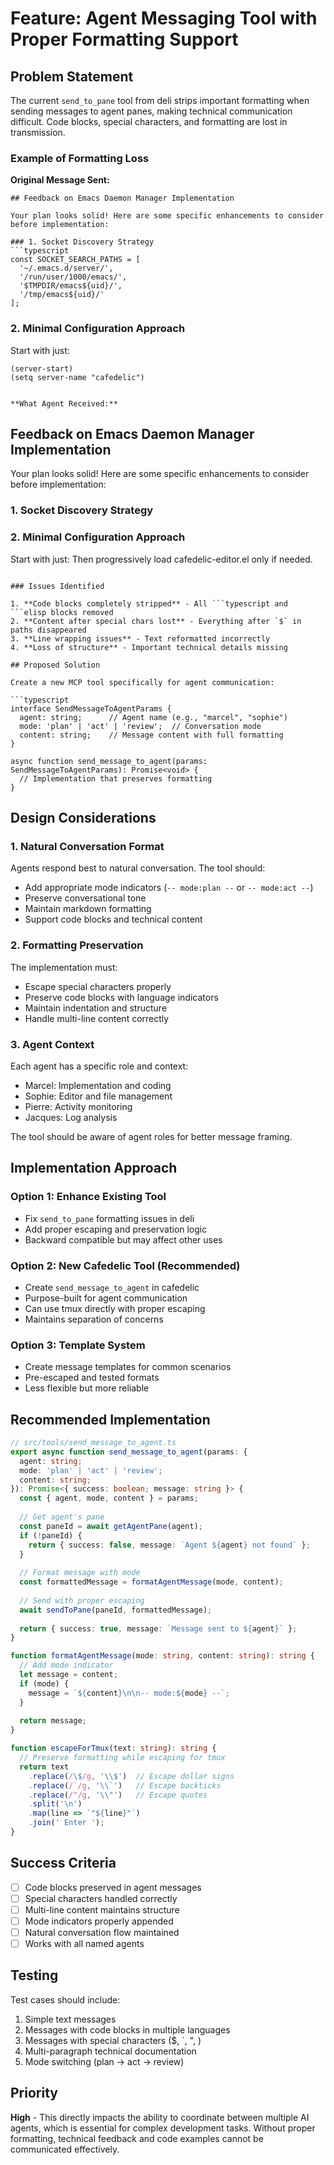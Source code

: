 # Feature: Agent Messaging Tool with Proper Formatting Support

## Problem Statement

The current `send_to_pane` tool from deli strips important formatting when sending messages to agent panes, making technical communication difficult. Code blocks, special characters, and formatting are lost in transmission.

### Example of Formatting Loss

**Original Message Sent:**
```
## Feedback on Emacs Daemon Manager Implementation

Your plan looks solid! Here are some specific enhancements to consider before implementation:

### 1. Socket Discovery Strategy
```typescript
const SOCKET_SEARCH_PATHS = [
  '~/.emacs.d/server/',
  '/run/user/1000/emacs/',
  '$TMPDIR/emacs${uid}/',
  '/tmp/emacs${uid}/'
];
```

### 2. Minimal Configuration Approach
Start with just:
```elisp
(server-start)
(setq server-name "cafedelic")
```
```

**What Agent Received:**
```
## Feedback on Emacs Daemon Manager Implementation
Your plan looks solid! Here are some specific enhancements to consider before
implementation:
### 1. Socket Discovery Strategy
### 2. Minimal Configuration Approach
Start with just:
Then progressively load cafedelic-editor.el only if needed.
```

### Issues Identified

1. **Code blocks completely stripped** - All ```typescript and ```elisp blocks removed
2. **Content after special chars lost** - Everything after `$` in paths disappeared
3. **Line wrapping issues** - Text reformatted incorrectly
4. **Loss of structure** - Important technical details missing

## Proposed Solution

Create a new MCP tool specifically for agent communication:

```typescript
interface SendMessageToAgentParams {
  agent: string;      // Agent name (e.g., "marcel", "sophie")
  mode: 'plan' | 'act' | 'review';  // Conversation mode
  content: string;    // Message content with full formatting
}

async function send_message_to_agent(params: SendMessageToAgentParams): Promise<void> {
  // Implementation that preserves formatting
}
```

## Design Considerations

### 1. Natural Conversation Format

Agents respond best to natural conversation. The tool should:
- Add appropriate mode indicators (`-- mode:plan --` or `-- mode:act --`)
- Preserve conversational tone
- Maintain markdown formatting
- Support code blocks and technical content

### 2. Formatting Preservation

The implementation must:
- Escape special characters properly
- Preserve code blocks with language indicators
- Maintain indentation and structure
- Handle multi-line content correctly

### 3. Agent Context

Each agent has a specific role and context:
- Marcel: Implementation and coding
- Sophie: Editor and file management
- Pierre: Activity monitoring
- Jacques: Log analysis

The tool should be aware of agent roles for better message framing.

## Implementation Approach

### Option 1: Enhance Existing Tool
- Fix `send_to_pane` formatting issues in deli
- Add proper escaping and preservation logic
- Backward compatible but may affect other uses

### Option 2: New Cafedelic Tool (Recommended)
- Create `send_message_to_agent` in cafedelic
- Purpose-built for agent communication
- Can use tmux directly with proper escaping
- Maintains separation of concerns

### Option 3: Template System
- Create message templates for common scenarios
- Pre-escaped and tested formats
- Less flexible but more reliable

## Recommended Implementation

```typescript
// src/tools/send_message_to_agent.ts
export async function send_message_to_agent(params: {
  agent: string;
  mode: 'plan' | 'act' | 'review';
  content: string;
}): Promise<{ success: boolean; message: string }> {
  const { agent, mode, content } = params;
  
  // Get agent's pane
  const paneId = await getAgentPane(agent);
  if (!paneId) {
    return { success: false, message: `Agent ${agent} not found` };
  }
  
  // Format message with mode
  const formattedMessage = formatAgentMessage(mode, content);
  
  // Send with proper escaping
  await sendToPane(paneId, formattedMessage);
  
  return { success: true, message: `Message sent to ${agent}` };
}

function formatAgentMessage(mode: string, content: string): string {
  // Add mode indicator
  let message = content;
  if (mode) {
    message = `${content}\n\n-- mode:${mode} --`;
  }
  
  return message;
}

function escapeForTmux(text: string): string {
  // Preserve formatting while escaping for tmux
  return text
    .replace(/\$/g, '\\$')  // Escape dollar signs
    .replace(/`/g, '\\`')   // Escape backticks
    .replace(/"/g, '\\"')   // Escape quotes
    .split('\n')
    .map(line => `"${line}"`)
    .join(' Enter ');
}
```

## Success Criteria

- [ ] Code blocks preserved in agent messages
- [ ] Special characters handled correctly
- [ ] Multi-line content maintains structure
- [ ] Mode indicators properly appended
- [ ] Natural conversation flow maintained
- [ ] Works with all named agents

## Testing

Test cases should include:
1. Simple text messages
2. Messages with code blocks in multiple languages
3. Messages with special characters ($, `, ", \)
4. Multi-paragraph technical documentation
5. Mode switching (plan → act → review)

## Priority

**High** - This directly impacts the ability to coordinate between multiple AI agents, which is essential for complex development tasks. Without proper formatting, technical feedback and code examples cannot be communicated effectively.
